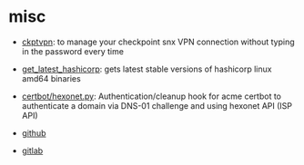 # misc
- [ckptvpn](https://raw.githubusercontent.com/gfdsa/misc/master/ckptvpn): to manage your checkpoint snx VPN connection without typing in the password every time
- [get_latest_hashicorp](https://raw.githubusercontent.com/gfdsa/misc/master/get_latest_hashicorp): gets latest stable versions of hashicorp linux amd64 binaries
- [certbot/hexonet.py](https://raw.githubusercontent.com/gfdsa/misc/master/certbot/hexonet.py): Authentication/cleanup hook for acme certbot to authenticate a domain via DNS-01 challenge and using hexonet API (ISP API) 

- [github](https://github.com/gfdsa/misc)
- [gitlab](https://gitlab.com/tabolskym/misc)
